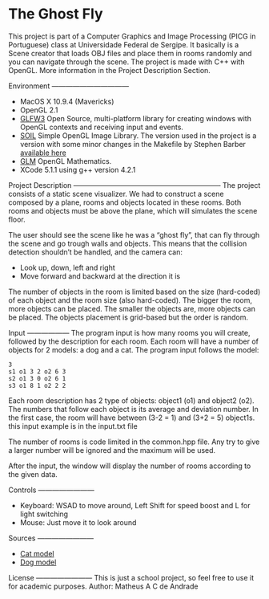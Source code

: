 The Ghost Fly
=============

This project is part of a Computer Graphics and Image Processing (PICG in Portuguese) class at Universidade Federal de Sergipe. It basically is a Scene creator that loads OBJ files and place them in rooms randomly and you can navigate through the scene. The project is made with C++ with OpenGL. More information in the Project Description Section.

Environment
———————————
* MacOS X 10.9.4 (Mavericks)
* OpenGL 2.1
* [GLFW3](http://www.glfw.org/) Open Source, multi-platform library for creating windows with OpenGL contexts and receiving input and events.
* [SOIL](http://www.lonesock.net/soil.html) Simple OpenGL Image Library. The version used 
in the project is a version with some minor changes in the Makefile by Stephen Barber [available here](https://github.com/smibarber/libSOIL)
* [GLM](http://glm.g-truc.net/0.9.5/index.html) OpenGL Mathematics.
* XCode 5.1.1 using g++ version 4.2.1

Project Description
—————————————————————
The project consists of a static scene visualizer. We had to construct a scene composed by a plane, rooms and objects located in these rooms. Both rooms and objects must be above the plane, which will simulates the scene floor.

The user should see the scene like he was a “ghost fly”, that can fly through the scene and go trough walls and objects. This means that the collision detection shouldn’t be handled, and the camera can:
* Look up, down, left and right
* Move forward and backward at the direction it is

The number of objects in the room is limited based on the size (hard-coded) of each object and the room size (also hard-coded). The bigger the room, more objects can be placed. The smaller the objects are, more objects can be placed. The objects placement is grid-based but the order is random.

Input
——————
The program input is how many rooms you will create, followed by the description for each room. Each room will have a number of objects for 2 models: a dog and a cat. The program input follows the model:
```
3s1 o1 3 2 o2 6 3s2 o1 3 0 o2 6 1s3 o1 8 1 o2 2 2
```

Each room description has 2 type of objects: object1 (o1) and object2 (o2). The numbers that follow each object is its average and deviation number. In the first case, the room will have between (3-2 = 1) and (3+2 = 5) object1s. this input example is in the input.txt file

The number of rooms is code limited in the common.hpp file. Any try to give a larger number will be ignored and the maximum will be used.

After the input, the window will display the number of rooms according to the given data.

Controls
————————
* Keyboard: WSAD to move around, Left Shift for speed boost and L for light switching
* Mouse: Just move it to look around

Sources
————————
* [Cat model](http://tf3dm.com/3d-model/cat-95027.html)
* [Dog model](http://tf3dm.com/3d-model/dog-87991.html)

License
————————
This is just a school project, so feel free to use it for academic purposes. Author: Matheus A C de Andrade